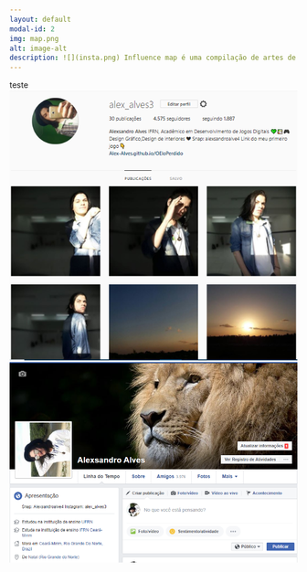 ```yaml
---
layout: default
modal-id: 2
img: map.png
alt: image-alt
description: ![](insta.png) Influence map é uma compilação de artes de artistas no qual influenciam nas minhas criações. Teste <img src="insta.png">
---
```


teste
![](insta.png)
![](face.png)

